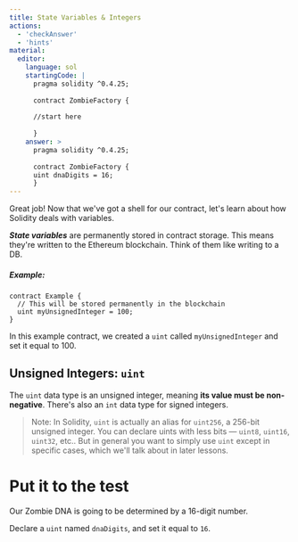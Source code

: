 ```yaml
---
title: State Variables & Integers
actions:
  - 'checkAnswer'
  - 'hints'
material:
  editor:
    language: sol
    startingCode: |
      pragma solidity ^0.4.25;
      
      contract ZombieFactory {
      
      //start here
      
      }
    answer: >
      pragma solidity ^0.4.25;
      
      contract ZombieFactory {
      uint dnaDigits = 16;
      }
---
```

Great job! Now that we've got a shell for our contract, let's learn about how Solidity deals with variables.

***State variables*** are permanently stored in contract storage. This means they're written to the Ethereum blockchain. Think of them like writing to a DB.

##### Example:

    contract Example {
      // This will be stored permanently in the blockchain
      uint myUnsignedInteger = 100;
    }
    

In this example contract, we created a `uint` called `myUnsignedInteger` and set it equal to 100.

## Unsigned Integers: `uint`

The `uint` data type is an unsigned integer, meaning **its value must be non-negative**. There's also an `int` data type for signed integers.

> Note: In Solidity, `uint` is actually an alias for `uint256`, a 256-bit unsigned integer. You can declare uints with less bits — `uint8`, `uint16`, `uint32`, etc.. But in general you want to simply use `uint` except in specific cases, which we'll talk about in later lessons.

# Put it to the test

Our Zombie DNA is going to be determined by a 16-digit number.

Declare a `uint` named `dnaDigits`, and set it equal to `16`.